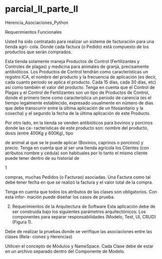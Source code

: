 # parcial_ll_parte_ll
Herencia_Asociaciones_Python

Requerimientos Funcionales

Usted ha sido contratado para realizar un sistema de facturación para una tienda agrí-
cola. Donde cada factura (o Pedido) está compuesto de los productos que serán comprados.

Esta tienda solamente maneja Productos de Control (Fertilizantes y Controles de plagas)
y medicina para animales de granja, precisamente antibióticos.
Los Productos de Control tendrán como características un registro ICA, el nombre del
producto y la frecuencia de aplicación (es decir, cada cuanto periodo se aplica el producto.
Cada 15 días, cada 30 días, etc) así como también el valor del producto. Tenga en cuenta
que el Control de Plagas y el Control de Fertilizantes son un tipo de Productos de Control,
donde el primero tiene como característica un periodo de carencia (es el tiempo legalmente
establecido, expresado usualmente en número de días que debe transcurrir entre la última
aplicación de un fitosanitario y la cosecha) y el segundo la fecha de la última aplicación de
este Producto.

Por otro lado, en la tienda se venden antibióticos para bovinos y porcinos donde las ca-
racterísticas de este producto son: nombre del producto, dosis (entre 400Kg y 600Kg), tipo

de animal al que se le puede aplicar (Bovinos, caprinos o porcinos) y precio.
Tenga en cuenta que al ser una tienda agrícola los Clientes (con atributos nombre y
cédula) son habituales por lo tanto el mismo cliente puede tener dentro de su historial de

1

compras, muchas Pedidos (o Facturas) asociadas. Una Factura como tal debe tener fecha en
que se realizó la factura y el valor total de la compra.

Tenga en cuenta que todos los atributos de las clases son obligatorios. Con esta infor-
mación puede diseñar los casos de prueba.

2. Requerimientos de la Arquitectura de Software
Esta aplicación debe de ser construida bajo los siguientes parámetros arquitectónicos:
Los componentes para separar responsabilidades (Modelo, Test, UI, CRUD) (Figura 1).

Debe de realizar la pruebas donde se verifique las asociaciones entre las clases (Rela-
ciones y Herencias)

Utilicen el concepto de Módulos y NameSpace.
Cada Clase debe de estar en un archivo separado dentro del Componente de Modelo.
